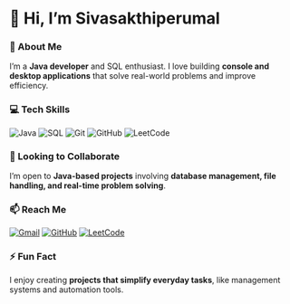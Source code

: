 # 👋 Hi, I’m Sivasakthiperumal

### 🌱 About Me
I’m a **Java developer** and SQL enthusiast. I love building **console and desktop applications** that solve real-world problems and improve efficiency.

### 💻 Tech Skills
![Java](https://img.shields.io/badge/Java-ED8B00?style=for-the-badge&logo=java&logoColor=white)
![SQL](https://img.shields.io/badge/SQL-00758F?style=for-the-badge&logo=mysql&logoColor=white)
![Git](https://img.shields.io/badge/Git-F05032?style=for-the-badge&logo=git&logoColor=white)
![GitHub](https://img.shields.io/badge/GitHub-181717?style=for-the-badge&logo=github&logoColor=white)
![LeetCode](https://img.shields.io/badge/LeetCode-FFA116?style=for-the-badge&logo=leetcode&logoColor=white)

### 🤝 Looking to Collaborate
I’m open to **Java-based projects** involving **database management, file handling, and real-time problem solving**.

### 📫 Reach Me
[![Gmail](https://img.shields.io/badge/Gmail-D14836?style=for-the-badge&logo=gmail&logoColor=white)](mailto:sivaguna2005@gmail.com)
[![GitHub](https://img.shields.io/badge/GitHub-181717?style=for-the-badge&logo=github&logoColor=white)](https://github.com/SIVASAKTHIPERUMAL)
[![LeetCode](https://img.shields.io/badge/LeetCode-FFA116?style=for-the-badge&logo=leetcode&logoColor=white)](https://leetcode.com/u/pRpgvZ0gUB/)

### ⚡ Fun Fact
I enjoy creating **projects that simplify everyday tasks**, like management systems and automation tools.
